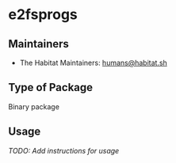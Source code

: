 # e2fsprogs

## Maintainers

* The Habitat Maintainers: <humans@habitat.sh>

## Type of Package

Binary package

## Usage

*TODO: Add instructions for usage*
